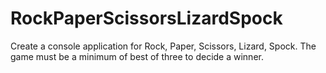 # RockPaperScissorsLizardSpock
Create a console application for Rock, Paper, Scissors, Lizard, Spock. The game must be a minimum of best of three to decide a winner.
